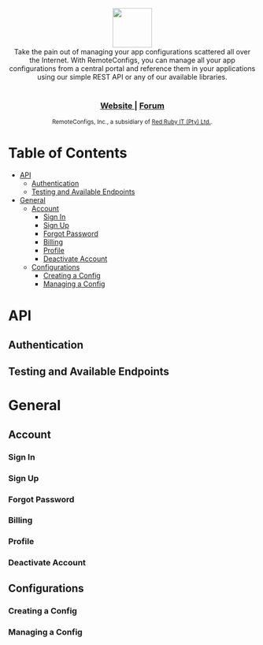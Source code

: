 <img src="https://remoteconfigs.com/src/img/Remoteconfig_final.svg" style="display: block; margin-left: auto; margin-right: auto; height: 80px; color: #BF2026;">
<div align="center">
  Take the pain out of managing your app configurations scattered all over the Internet. With RemoteConfigs, you can manage all your app configurations from a central portal and reference them in your applications using our simple REST API or any of our available libraries.
</div>

<br />

<div align="center">
  <h3>
    <a href="https://remoteconfigs.com">
      Website
    </a>
    <span> | </span>
    <a href="https://forum.remoteconfigs.com">
      Forum
    </a>
  </h3>
</div>

<div align="center">
  <sub>RemoteConfigs, Inc., a subsidiary of 
  <a href="http://redrubyit.co.za">Red Ruby IT (Pty) Ltd.</a>.
</div>

# Table of Contents
* [API](#api)
    * [Authentication](#authentication)
    * [Testing and Available Endpoints](#testing-and-available-endpoints)
* [General](#general)
    * [Account](#account)
        * [Sign In](#sign-in)
        * [Sign Up](#sign-up)
        * [Forgot Password](#forgot-password)
        * [Billing](#billing)
        * [Profile](#profile)
        * [Deactivate Account](#deactivate-account)
    * [Configurations](#configurations)
        * [Creating a Config](#creating-a-config)
        * [Managing a Config](#managing-a-config)

# API
## Authentication

## Testing and Available Endpoints

# General
## Account
### Sign In

### Sign Up

### Forgot Password

### Billing

### Profile

### Deactivate Account

## Configurations
### Creating a Config

### Managing a Config
